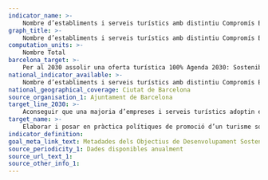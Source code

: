 ```yaml
---
indicator_name: >-
    Nombre d’establiments i serveis turístics amb distintiu Compromís Biosphere
graph_title: >-
    Nombre d’establiments i serveis turístics amb distintiu Compromís Biosphere
computation_units: >-
    Nombre Total
barcelona_target: >-
    Per al 2030 assolir una oferta turística 100% Agenda 2030: Sostenible, segura i d’alta qualitat
national_indicator_available: >-
    Nombre d’establiments i serveis turístics amb distintiu Compromís Biosphere
national_geographical_coverage: Ciutat de Barcelona
source_organisation_1: Ajuntament de Barcelona
target_line_2030: >-
    Aconseguir que una majoria d’empreses i serveis turístics adoptin el distintiu Compromís Biosphere: Superior al 50%
target_name: >-
    Elaborar i posar en pràctica polítiques de promoció d’un turisme sostenible que creï ocupació i promogui la cultura i els productes locals
indicator_definition:
goal_meta_link_text: Metadades dels Objectius de Desenvolupament Sostenible de les Nacions Unides (pdf 894kB)
source_periodicity_1: Dades disponibles anualment
source_url_text_1:
source_other_info_1: 
---
```

